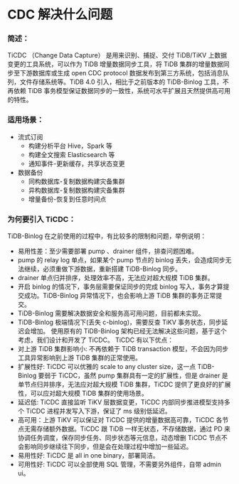 # CDC 解决什么问题

### 简述：
TiCDC （Change Data Capture） 是用来识别、捕捉、交付 TiDB/TiKV 上数据变更的工具系统，可以作为 TiDB 增量数据同步工具，将 TiDB 集群的增量数据同步至下游数据库或生成 open CDC protocol 数据发布到第三方系统，包括消息队列，文件存储系统等。TiDB 4.0 引入，相比于之前版本的 TiDB-Binlog 工具，不再依赖 TiDB 事务模型保证数据同步的一致性，系统可水平扩展且天然提供高可用的特性。

### 适用场景：
+ 流式订阅
 	+ 构建分析平台 Hive，Spark 等
	+ 构建全文搜索 Elasticsearch 等
	+ 通知事件-更新缓存，共享状态变更
+ 数据备份
	+ 同构数据库-复制数据构建灾备集群
	+ 异构数据库-复制数据构建灾备集群
	+ 增量备份-恢复到任意时间点

### 为何要引入 TiCDC：
TiDB-Binlog 在之前使用的过程中，有比较多的限制和问题，举例说明：
+ 易用性差：至少需要部署 pump 、drainer 组件，排查问题困难。
+ pump 的 relay log 单点，如果某个 pump 节点的 binlog 丢失，会造成同步无法继续，必须重做下游数据，重新搭建 TiDB-Binlog 同步。
+ drainer 单点归并排序，处理效率不高，无法应对超大规模 TiDB 集群。
+ 开启 binlog 的情况下，事务层需要保证同步的完成 binlog 写入，事务才算提交成功。TiDB-Binlog 异常情况下，也会影响上游 TiDB 集群的事务正常提交。
+ TiDB-Binlog 需要解决数据安全和服务高可用问题，目前都未实现。
+ TiDB-Binlog 极端情况下(丢失 c-binlog)，需要反查 TiKV 事务状态，同步延迟会增加。
使用原有的 TiDB-Binlog 架构已经无法解决这些问题，基于这个考虑，我们设计和开发了 TiCDC。
TiCDC 有以下优点：
+ 对上游 TiDB 集群影响小: 不再依赖于 TiDB transaction 模型，不会因为同步工具异常影响到上游 TiDB 集群的正常使用。
+ 扩展性好: TiCDC 可以优雅的 scale to any cluster size，这一点 TiDB-Binlog 要弱于 TiCDC，虽然 pump 集群具有一定的扩展性，但是 drainer 是单节点归并排序，无法应对超大规模 TiDB 集群，TiCDC 提供了更良好的扩展性，可以应对超大规模 TiDB 集群的使用场景。
+ 延迟低: TiCDC 直接监听 TiKV 层数据变更，TiCDC 内部同步推进模型支持多个 TiCDC 进程并发写入下游，保证了 ms 级别低延迟。
+ 高可用：上游 TiKV 可以保证对 TiCDC 提供的增量数据高可靠，TiCDC 各节点无需存储额外数据。TiCDC 跟 TiDB 一样无状态，不存储数据，通过 PD 来协调任务调度，保存同步任务、同步状态等元信息，动态增删 TiCDC 节点不会影响同步继续往下同步，但是会在处理过程中增加一些延迟。
+ 易用性好: TiCDC 是 all in one binary，部署简洁。
+ 可用性好: TiCDC 可以全部使用 SQL 管理，不需要另外组件，自带 admin ui。
